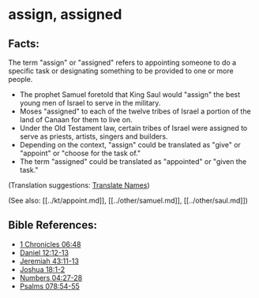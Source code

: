 # assign, assigned #

## Facts: ##

The term "assign" or "assigned" refers to appointing someone to do a specific task or designating something to be provided to one or more people.

* The prophet Samuel foretold that King Saul would "assign" the best young men of Israel to serve in the military.
* Moses "assigned" to each of the twelve tribes of Israel a portion of the land of Canaan for them to live on.
* Under the Old Testament law, certain tribes of Israel were assigned to serve as priests, artists, singers and builders.
* Depending on the context, "assign" could be translated as "give" or "appoint" or "choose for the task of."
* The term "assigned" could be translated as "appointed" or "given the task." 

(Translation suggestions: [Translate Names](en/ta-vol1/translate/man/translate-names))

(See also: [[../kt/appoint.md]], [[../other/samuel.md]], [[../other/saul.md]])

## Bible References: ##

* [1 Chronicles 06:48](en/tn/1ch/help/06/48)
* [Daniel 12:12-13](en/tn/dan/help/12/12)
* [Jeremiah 43:11-13](en/tn/jer/help/43/11)
* [Joshua 18:1-2](en/tn/jos/help/18/01)
* [Numbers 04:27-28](en/tn/num/help/04/27)
* [Psalms 078:54-55](en/tn/psa/help/78/54)